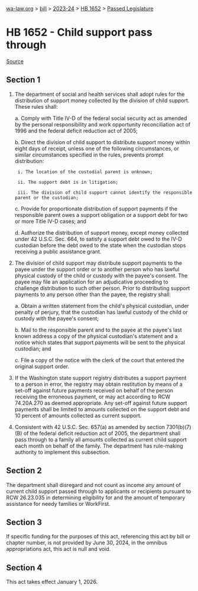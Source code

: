 [wa-law.org](/) > [bill](/bill/) > [2023-24](/bill/2023-24/) > [HB 1652](/bill/2023-24/hb/1652/) > [Passed Legislature](/bill/2023-24/hb/1652/S.PL/)

# HB 1652 - Child support pass through

[Source](http://lawfilesext.leg.wa.gov/biennium/2023-24/Pdf/Bills/House%20Passed%20Legislature/1652-S.PL.pdf)

## Section 1
1. The department of social and health services shall adopt rules for the distribution of support money collected by the division of child support. These rules shall:

    a. Comply with Title IV-D of the federal social security act as amended by the personal responsibility and work opportunity reconciliation act of 1996 and the federal deficit reduction act of 2005;

    b. Direct the division of child support to distribute support money within eight days of receipt, unless one of the following circumstances, or similar circumstances specified in the rules, prevents prompt distribution:

        i. The location of the custodial parent is unknown;

        ii. The support debt is in litigation;

        iii. The division of child support cannot identify the responsible parent or the custodian;

    c. Provide for proportionate distribution of support payments if the responsible parent owes a support obligation or a support debt for two or more Title IV-D cases; and

    d. Authorize the distribution of support money, except money collected under 42 U.S.C. Sec. 664, to satisfy a support debt owed to the IV-D custodian before the debt owed to the state when the custodian stops receiving a public assistance grant.

2. The division of child support may distribute support payments to the payee under the support order or to another person who has lawful physical custody of the child or custody with the payee's consent. The payee may file an application for an adjudicative proceeding to challenge distribution to such other person. Prior to distributing support payments to any person other than the payee, the registry shall:

    a. Obtain a written statement from the child's physical custodian, under penalty of perjury, that the custodian has lawful custody of the child or custody with the payee's consent;

    b. Mail to the responsible parent and to the payee at the payee's last known address a copy of the physical custodian's statement and a notice which states that support payments will be sent to the physical custodian; and

    c. File a copy of the notice with the clerk of the court that entered the original support order.

3. If the Washington state support registry distributes a support payment to a person in error, the registry may obtain restitution by means of a set-off against future payments received on behalf of the person receiving the erroneous payment, or may act according to RCW 74.20A.270 as deemed appropriate. Any set-off against future support payments shall be limited to amounts collected on the support debt and 10 percent of amounts collected as current support.

4. Consistent with 42 U.S.C. Sec. 657(a) as amended by section 7301(b)(7)(B) of the federal deficit reduction act of 2005, the department shall pass through to a family all amounts collected as current child support each month on behalf of the family. The department has rule-making authority to implement this subsection.

## Section 2
The department shall disregard and not count as income any amount of current child support passed through to applicants or recipients pursuant to RCW 26.23.035 in determining eligibility for and the amount of temporary assistance for needy families or WorkFirst.

## Section 3
If specific funding for the purposes of this act, referencing this act by bill or chapter number, is not provided by June 30, 2024, in the omnibus appropriations act, this act is null and void.

## Section 4
This act takes effect January 1, 2026.
